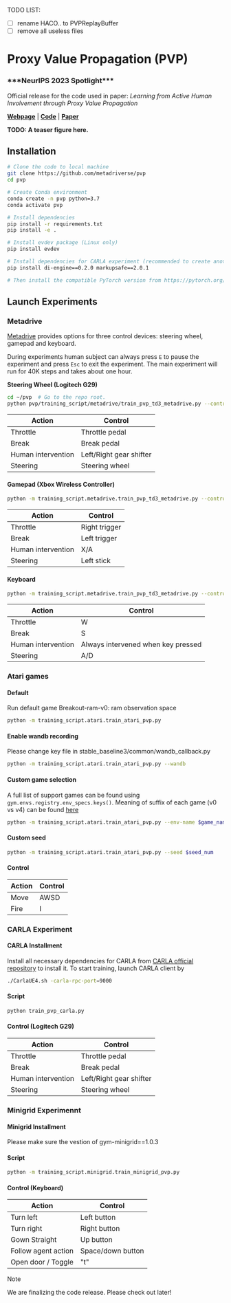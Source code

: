 TODO LIST:
* [ ] rename HACO.. to PVPReplayBuffer
* [ ] remove all useless files

# Proxy Value Propagation (PVP)

<h3>***NeurIPS 2023 Spotlight***</h3>

Official release for the code used in paper: *Learning from Active Human Involvement through Proxy Value Propagation*

[**Webpage**](https://metadriverse.github.io/pvp/) | 
[**Code**](https://github.com/metadriverse/pvp) |
[**Paper**](https://openreview.net/pdf?id=q8SukwaEBy)



**TODO: A teaser figure here.**


## Installation

```bash
# Clone the code to local machine
git clone https://github.com/metadriverse/pvp
cd pvp

# Create Conda environment
conda create -n pvp python=3.7
conda activate pvp

# Install dependencies
pip install -r requirements.txt
pip install -e .

# Install evdev package (Linux only)
pip install evdev

# Install dependencies for CARLA experiment (recommended to create another conda environment)
pip install di-engine==0.2.0 markupsafe==2.0.1

# Then install the compatible PyTorch version from https://pytorch.org/
```



## Launch Experiments

### Metadrive
[Metadrive](https://github.com/metadriverse/metadrive) provides options for three control devices: steering wheel, gamepad and keyboard.

During experiments human subject can always press `E` to pause the experiment and press `Esc` to exit the experiment. The main experiment will run for 40K steps and takes about one hour.

**Steering Wheel (Logitech G29)**
```bash
cd ~/pvp  # Go to the repo root.
python pvp/training_script/metadrive/train_pvp_td3_metadrive.py --control joystick
```
| Action             | Control                 |
|--------------------|-------------------------|
| Throttle           | Throttle pedal          |
| Break              | Break pedal             |
| Human intervention | Left/Right gear shifter |
| Steering           | Steering wheel          |

#### Gamepad (Xbox Wireless Controller)
```bash
python -m training_script.metadrive.train_pvp_td3_metadrive.py --control xboxController
```
| Action             | Control       |
|--------------------|---------------|
| Throttle           | Right trigger |
| Break              | Left trigger  |
| Human intervention | X/A           |
| Steering           | Left stick    |
#### Keyboard
```bash
python -m training_script.metadrive.train_pvp_td3_metadrive.py --control keyboard
```
| Action             | Control                            |
|--------------------|------------------------------------|
| Throttle           | W                                  |
| Break              | S                                  |
| Human intervention | Always intervened when key pressed |
| Steering           | A/D                                |
### Atari games
#### Default
Run default game Breakout-ram-v0: ram observation space
```bash
python -m training_script.atari.train_atari_pvp.py 
```
#### Enable wandb recording 
Please change key file in stable_baseline3/common/wandb_callback.py
```bash
python -m training_script.atari.train_atari_pvp.py --wandb
```
#### Custom game selection 
A full list of support games can be found using `gym.envs.registry.env_specs.keys()`. Meaning of suffix of each game (v0 vs v4) can be found [here](https://github.com/openai/gym/issues/1280#issuecomment-999696133)
```bash
python -m training_script.atari.train_atari_pvp.py --env-name $game_name
```
#### Custom seed
```bash
python -m training_script.atari.train_atari_pvp.py --seed $seed_num
```
#### Control
| Action | Control                            |
|--------|------------------------------------|
| Move   | AWSD                               |
| Fire   | I                                  |


### CARLA Experiment
#### CARLA Installment
Install all necessary dependencies for CARLA from [CARLA official repository](https://github.com/carla-simulator/carla) to install it.
To start training, launch CARLA client by
```bash
./CarlaUE4.sh -carla-rpc-port=9000
```
#### Script
```bash
python train_pvp_carla.py
```
#### Control (Logitech G29)
| Action             | Control                 |
|--------------------|-------------------------|
| Throttle           | Throttle pedal          |
| Break              | Break pedal             |
| Human intervention | Left/Right gear shifter |
| Steering           | Steering wheel          |

### Minigrid Experimennt
#### Minigrid Installment
Please make sure the vestion of gym-minigrid==1.0.3
#### Script
```bash
python -m training_script.minigrid.train_minigrid_pvp.py
```
#### Control (Keyboard)
| Action             | Control           |
|--------------------|-------------------|
| Turn left          | Left button       |
| Turn right         | Right button      |
| Gown Straight      | Up button         |
| Follow agent action| Space/down button |
| Open door / Toggle | "t"               | 
> [!NOTE]
> We are finalizing the code release. Please check out later!

